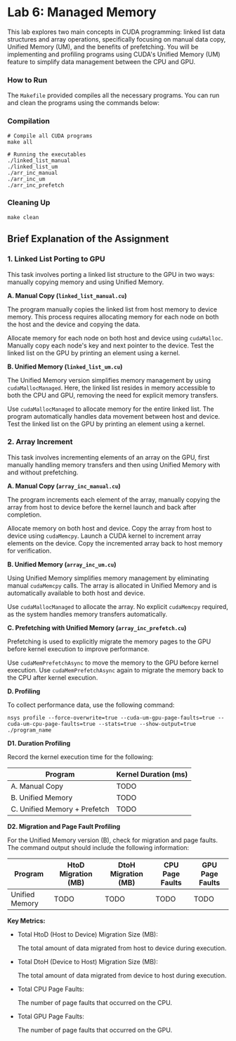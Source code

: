 # Lab 6: Managed Memory

This lab explores two main concepts in CUDA programming: linked list data structures and array operations, specifically focusing on manual data copy, Unified Memory (UM), and the benefits of prefetching. You will be implementing and profiling programs using CUDA's Unified Memory (UM) feature to simplify data management between the CPU and GPU.

### How to Run
The `Makefile` provided compiles all the necessary programs. You can run and clean the programs using the commands below:

### Compilation
```
# Compile all CUDA programs
make all

# Running the executables
./linked_list_manual
./linked_list_um
./arr_inc_manual
./arr_inc_um
./arr_inc_prefetch
```
### Cleaning Up
```
make clean
```

## Brief Explanation of the Assignment
### 1. Linked List Porting to GPU

This task involves porting a linked list structure to the GPU in two ways: manually copying memory and using Unified Memory.

**A. Manual Copy (`linked_list_manual.cu`)**

The program manually copies the linked list from host memory to device memory. This process requires allocating memory for each node on both the host and the device and copying the data.

Allocate memory for each node on both host and device using `cudaMalloc`.
Manually copy each node's key and next pointer to the device.
Test the linked list on the GPU by printing an element using a kernel.

**B. Unified Memory (`linked_list_um.cu`)**

The Unified Memory version simplifies memory management by using `cudaMallocManaged`. Here, the linked list resides in memory accessible to both the CPU and GPU, removing the need for explicit memory transfers.

Use `cudaMallocManaged` to allocate memory for the entire linked list.
The program automatically handles data movement between host and device.
Test the linked list on the GPU by printing an element using a kernel.

### 2. Array Increment
This task involves incrementing elements of an array on the GPU, first manually handling memory transfers and then using Unified Memory with and without prefetching.

**A. Manual Copy (`array_inc_manual.cu`)**

The program increments each element of the array, manually copying the array from host to device before the kernel launch and back after completion.

Allocate memory on both host and device.
Copy the array from host to device using `cudaMemcpy`.
Launch a CUDA kernel to increment array elements on the device.
Copy the incremented array back to host memory for verification.

**B. Unified Memory (`array_inc_um.cu`)**

Using Unified Memory simplifies memory management by eliminating manual `cudaMemcpy` calls. The array is allocated in Unified Memory and is automatically available to both host and device.

Use `cudaMallocManaged` to allocate the array.
No explicit `cudaMemcpy` required, as the system handles memory transfers automatically.

**C. Prefetching with Unified Memory (`array_inc_prefetch.cu`)**

Prefetching is used to explicitly migrate the memory pages to the GPU before kernel execution to improve performance.

Use `cudaMemPrefetchAsync` to move the memory to the GPU before kernel execution.
Use `cudaMemPrefetchAsync` again to migrate the memory back to the CPU after kernel execution.

**D. Profiling**

To collect performance data, use the following command:

```
nsys profile --force-overwrite=true --cuda-um-gpu-page-faults=true --cuda-um-cpu-page-faults=true --stats=true --show-output=true ./program_name
```

**D1. Duration Profiling**

Record the kernel execution time for the following:

| Program                  | Kernel Duration (ms) |
|--------------------------|----------------------|
| A. Manual Copy              | TODO                 |
| B. Unified Memory           | TODO                 |
| C. Unified Memory + Prefetch| TODO                 |


**D2. Migration and Page Fault Profiling**

For the Unified Memory version (B), check for migration and page faults. The command output should include the following information:

| Program          | HtoD Migration (MB) | DtoH Migration (MB) | CPU Page Faults | GPU Page Faults |
|------------------|---------------------|---------------------|-----------------|-----------------|
| Unified Memory   | TODO                | TODO                | TODO            | TODO            |

**Key Metrics:**

- Total HtoD (Host to Device) Migration Size (MB): 

    The total amount of data migrated from host to device during execution.
- Total DtoH (Device to Host) Migration Size (MB): 

    The total amount of data migrated from device to host during execution.
- Total CPU Page Faults: 

    The number of page faults that occurred on the CPU.
- Total GPU Page Faults: 

    The number of page faults that occurred on the GPU.